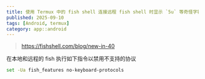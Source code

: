 ```yaml
---
title: 使用 Termux 中的 fish shell 连接远程 fish shell 时显示 `5u` 等奇怪字符
published: 2025-09-10
tags: [Android, termux]
category: app::android
---
```


> <https://fishshell.com/blog/new-in-40>

在本地和远程的 fish 执行如下指令以禁用不支持的协议
```sh
set -Ua fish_features no-keyboard-protocols
```
